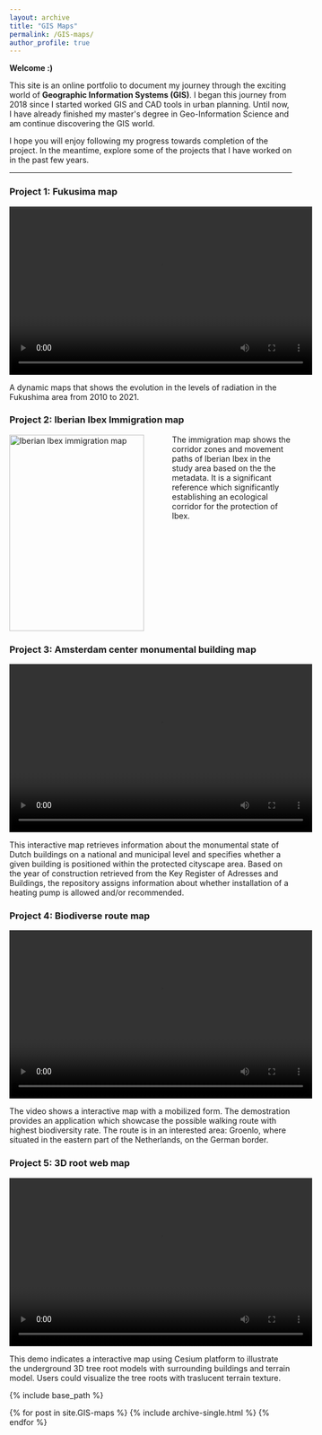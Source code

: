 ```yaml
---
layout: archive
title: "GIS Maps"
permalink: /GIS-maps/
author_profile: true
---
```

**Welcome :)**

This site is an online portfolio to document my journey through the exciting world of **Geographic Information Systems (GIS)**. I began this journey from 2018 since I started worked GIS and CAD tools in urban planning. Until now, I have already finished my master's degree in Geo-Information Science and am continue discovering the GIS world.

I hope you will enjoy following my progress towards completion of the project. In the meantime, explore some of the projects that I have worked on in the past few years.

---

### **Project 1: Fukusima map**

<video width="540" height="300" controls>
  <source src="{{site.url}}/videos/fukushima.mp4" type="video/mp4">
</video>

A dynamic maps that shows the evolution in the levels of radiation in the Fukushima area from 2010 to 2021.

### **Project 2: Iberian Ibex Immigration map**

<img src="{{site.url}}/images/GIS-maps/Immigration_map.png" alt="Iberian Ibex immigration map" align="left" width=240 height=350 style="margin-right: 50px;">

The immigration map shows the corridor zones and movement paths of Iberian Ibex in the study area based on the the metadata.
It is a significant reference which significantly establishing an ecological corridor for the protection of Ibex.

<br clear="left"/>

### **Project 3: Amsterdam center monumental building map**

<video id="myVideo" width="540" height="300" controls>
  <source src="{{site.url}}/videos/monu-building.mp4" type="video/mp4">
</video>

This interactive map retrieves information about the monumental state of Dutch buildings on a national and municipal level and specifies whether a given building is positioned within the protected cityscape area.
Based on the year of construction retrieved from the Key Register of Adresses and Buildings, the repository assigns information about whether installation of a heating pump is allowed and/or recommended.

<script>
document.getElementById('myVideo').defaultPlaybackRate = 2.0;
</script>

### **Project 4: Biodiverse route map**

<video width="540" height="300" controls>
  <source src="../videos/biodiversity-route-app.mp4" type="video/mp4">
</video>

The video shows a interactive map with a mobilized form. The demostration provides an application which showcase the possible walking route with highest biodiversity rate. The route is in an interested area: Groenlo, where situated in the eastern part of the Netherlands, on the German border.

### **Project 5: 3D root web map**

<video width="540" height="300" controls>
  <source src="../videos/cesium-map.mp4" type="video/mp4">
</video>

This demo indicates a interactive map using Cesium platform to illustrate the underground 3D tree root models with surrounding buildings and terrain model. Users could visualize the tree roots with traslucent terrain texture.

{% include base_path %}

{% for post in site.GIS-maps %}
  {% include archive-single.html %}
{% endfor %}
